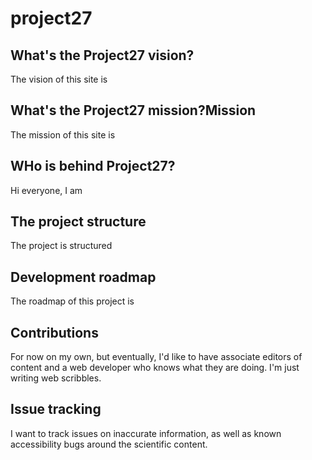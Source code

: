 # project27

## What's the Project27 vision?

The vision of this site is 

## What's the Project27 mission?Mission 

The mission of this site is

## WHo is behind Project27?

Hi everyone, I am 

## The project structure

The project is structured 

## Development roadmap

The roadmap of this project is

## Contributions

For now on my own, but eventually, I'd like to have associate editors of content and a web developer who knows what they are doing. I'm just writing web scribbles. 

## Issue tracking

I want to track issues on inaccurate information, as well as known accessibility bugs around the scientific content.

